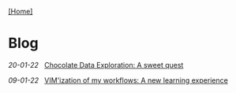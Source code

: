 [\[Home\]](../index.md) 

# Blog 

*20-01-22* &nbsp; [Chocolate Data Exploration: A sweet quest](20-01-22.md)

*09-01-22* &nbsp; [VIM'ization of my workflows: A new learning experience](09-01-22.md)
